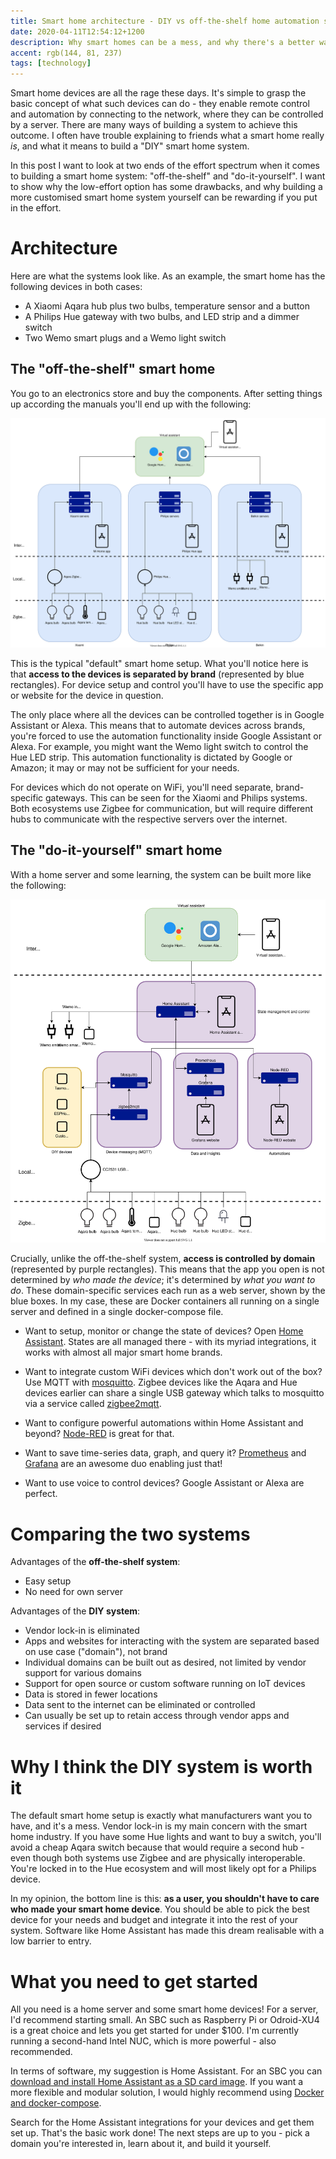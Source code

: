 ```yaml
---
title: Smart home architecture - DIY vs off-the-shelf home automation setup
date: 2020-04-11T12:54:12+1200
description: Why smart homes can be a mess, and why there's a better way
accent: rgb(144, 81, 237)
tags: [technology]
---
```


Smart home devices are all the rage these days. It's simple to grasp the basic concept of what such devices can do - they enable remote control and automation by connecting to the network, where they can be controlled by a server. There are many ways of building a system to achieve this outcome. I often have trouble explaining to friends what a smart home really _is_, and what it means to build a "DIY" smart home system.

In this post I want to look at two ends of the effort spectrum when it comes to building a smart home system: "off-the-shelf" and "do-it-yourself". I want to show why the low-effort option has some drawbacks, and why building a more customised smart home system yourself can be rewarding if you put in the effort.

# Architecture

Here are what the systems look like. As an example, the smart home has the following devices in both cases:

- A Xiaomi Aqara hub plus two bulbs, temperature sensor and a button
- A Philips Hue gateway with two bulbs, and LED strip and a dimmer switch
- Two Wemo smart plugs and a Wemo light switch

## The "off-the-shelf" smart home

You go to an electronics store and buy the components. After setting things up according the manuals you'll end up with the following:

[![Architecture diagram for off-the-shelf smart home][ots-svg]][ots-svg]

This is the typical "default" smart home setup. What you'll notice here is that **access to the devices is separated by brand** (represented by blue rectangles). For device setup and control you'll have to use the specific app or website for the device in question.

The only place where all the devices can be controlled together is in Google Assistant or Alexa. This means that to automate devices across brands, you're forced to use the automation functionality inside Google Assistant or Alexa. For example, you might want the Wemo light switch to control the Hue LED strip. This automation functionality is dictated by Google or Amazon; it may or may not be sufficient for your needs.

For devices which do not operate on WiFi, you'll need separate, brand-specific gateways. This can be seen for the Xiaomi and Philips systems. Both ecosystems use Zigbee for communication, but will require different hubs to communicate with the respective servers over the internet.

## The "do-it-yourself" smart home

With a home server and some learning, the system can be built more like the following:

[![Architecture diagram for DIY smart home][diy-svg]][diy-svg]

Crucially, unlike the off-the-shelf system, **access is controlled by domain** (represented by purple rectangles). This means that the app you open is not determined by _who made the device_; it's determined by _what you want to do_. These domain-specific services each run as a web server, shown by the blue boxes. In my case, these are Docker containers all running on a single server and defined in a single docker-compose file.

- Want to setup, monitor or change the state of devices? Open [Home Assistant](https://www.home-assistant.io/). States are all managed there - with its myriad integrations, it works with almost all major smart home brands.

- Want to integrate custom WiFi devices which don't work out of the box? Use MQTT with [mosquitto](https://mosquitto.org/). Zigbee devices like the Aqara and Hue devices earlier can share a single USB gateway which talks to mosquitto via a service called [zigbee2mqtt](https://www.zigbee2mqtt.io/).

- Want to configure powerful automations within Home Assistant and beyond? [Node-RED](https://nodered.org/) is great for that.

- Want to save time-series data, graph, and query it? [Prometheus](https://www.home-assistant.io/integrations/prometheus/) and [Grafana](https://grafana.com/) are an awesome duo enabling just that!

- Want to use voice to control devices? Google Assistant or Alexa are perfect.

# Comparing the two systems

Advantages of the **off-the-shelf system**:

- Easy setup
- No need for own server

Advantages of the **DIY system**:

- Vendor lock-in is eliminated
- Apps and websites for interacting with the system are separated based on use case ("domain"), not brand
- Individual domains can be built out as desired, not limited by vendor support for various domains
- Support for open source or custom software running on IoT devices
- Data is stored in fewer locations
- Data sent to the internet can be eliminated or controlled
- Can usually be set up to retain access through vendor apps and services if desired

# Why I think the DIY system is worth it

The default smart home setup is exactly what manufacturers want you to have, and it's a mess. Vendor lock-in is my main concern with the smart home industry. If you have some Hue lights and want to buy a switch, you'll avoid a cheap Aqara switch because that would require a second hub - even though both systems use Zigbee and are physically interoperable. You're locked in to the Hue ecosystem and will most likely opt for a Philips device.

In my opinion, the bottom line is this: **as a user, you shouldn't have to care who made your smart home device**. You should be able to pick the best device for your needs and budget and integrate it into the rest of your system. Software like Home Assistant has made this dream realisable with a low barrier to entry.

# What you need to get started

All you need is a home server and some smart home devices! For a server, I'd recommend starting small. An SBC such as Raspberry Pi or Odroid-XU4 is a great choice and lets you get started for under \$100. I'm currently running a second-hand Intel NUC, which is more powerful - also recommended.

In terms of software, my suggestion is Home Assistant. For an SBC you can [download and install Home Assistant as a SD card image][fka-hassio]. If you want a more flexible and modular solution, I would highly recommend using [Docker and docker-compose][ha-docker].

Search for the Home Assistant integrations for your devices and get them set up. That's the basic work done! The next steps are up to you - pick a domain you're interested in, learn about it, and build it yourself.

[fka-hassio]: https://www.home-assistant.io/hassio/
[ha-docker]: https://www.home-assistant.io/docs/installation/docker/
[ots-svg]: ./smart_home_architecture_ots.svg
[diy-svg]: ./smart_home_architecture_diy.svg
